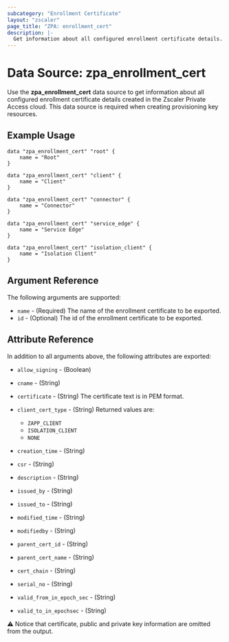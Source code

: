```yaml
---
subcategory: "Enrollment Certificate"
layout: "zscaler"
page_title: "ZPA: enrollment_cert"
description: |-
  Get information about all configured enrollment certificate details.
---
```


# Data Source: zpa_enrollment_cert

Use the **zpa_enrollment_cert** data source to get information about all configured enrollment certificate details created in the Zscaler Private Access cloud. This data source is required when creating provisioning key resources.

## Example Usage

```hcl
data "zpa_enrollment_cert" "root" {
    name = "Root"
}

data "zpa_enrollment_cert" "client" {
    name = "Client"
}

data "zpa_enrollment_cert" "connector" {
    name = "Connector"
}

data "zpa_enrollment_cert" "service_edge" {
    name = "Service Edge"
}

data "zpa_enrollment_cert" "isolation_client" {
    name = "Isolation Client"
}
```

## Argument Reference

The following arguments are supported:

* `name` - (Required) The name of the enrollment certificate to be exported.
* `id` - (Optional) The id of the enrollment certificate to be exported.

## Attribute Reference

In addition to all arguments above, the following attributes are exported:

* `allow_signing` - (Boolean)
* `cname` - (String)
* `certificate` - (String) The certificate text is in PEM format.
* `client_cert_type` - (String) Returned values are:
  * `ZAPP_CLIENT`
  * `ISOLATION_CLIENT`
  * `NONE`

* `creation_time` - (String)
* `csr` - (String)
* `description` - (String)
* `issued_by` - (String)
* `issued_to` - (String)
* `modified_time` - (String)
* `modifiedby` - (String)
* `parent_cert_id` - (String)
* `parent_cert_name` - (String)
* `cert_chain` - (String)
* `serial_no` - (String)
* `valid_from_in_epoch_sec` - (String)
* `valid_to_in_epochsec` - (String)

:warning: Notice that certificate, public and private key information are omitted from the output.
